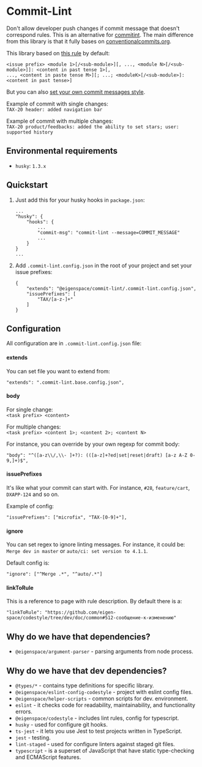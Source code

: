 # Commit-Lint

Don't allow developer push changes if commit message that doesn't correspond rules.
This is an alternative for [commitint](https://commitlint.js.org/). The main difference 
from this library is that it fully bases on [conventionalcommits.org](https://www.conventionalcommits.org/en/v1.0.0-beta.4/).

This library based on [this rule](https://github.com/eigen-space/codestyle/tree/dev/doc/common#512-сообщение-к-изменению)
by default:
```
<issue prefix> <module 1>[/<sub-module>][, ..., <module N>[/<sub-module>]]: <content in past tense 1>[, 
..., <content in paste tense M>][; ...; <moduleK>[/<sub-module>]: <content in past tense>]
```

But you can also [set your own commit messages style](#configuration).

Example of commit with single changes: \
`TAX-20 header: added navigation bar`

Example of commit with multiple changes: \
`TAX-20 product/feedbacks: added the ability to set stars; user: supported history`

## Environmental requirements

* `husky`: `1.3.x`

## Quickstart

1. Just add this for your husky hooks in `package.json`:
    ```
   ...
    "husky": {
        "hooks": {
            ...
            "commit-msg": "commit-lint --message=COMMIT_MESSAGE"
            ...
        }
    }
   ...
    ```

2. Add `.commit-lint.config.json` in the root of your project and set your issue prefixes:
    ```
    {
        "extends": "@eigenspace/commit-lint/.commit-lint.config.json",
        "issuePrefixes": [
            "TAX/[a-z-]+"
        ]
    }
    ```

## Configuration

All configuration are in `.commit-lint.config.json` file:

#### extends

You can set file you want to extend from:
```
"extends": ".commit-lint.base.config.json",
```

#### body

For single change: \
`<task prefix> <content>`

For multiple changes: \
`<task prefix> <content 1>; <content 2>; <content N>`

For instance, you can override by your own regexp for commit body:
```
"body": "^([a-z\\/,\\- ]+?): (([a-z]+?ed|set|reset|draft) [a-z A-Z 0-9,]+)$",
```

#### issuePrefixes

It's like what your commit can start with. For instance, `#28`, `feature/cart`, `DXAPP-124` and 
so on.

Example of config: 
```
"issuePrefixes": ["microfix", "TAX-[0-9]+"],
```

#### ignore

You can set regex to ignore linting messages. For instance, it could be: \
`Merge dev in master` or `auto/ci: set version to 4.1.1`.

Default config is: 
```
"ignore": ["^Merge .*", "^auto/.*"]
```

#### linkToRule

This is a reference to page with rule description. By default there is a:
```
"linkToRule": "https://github.com/eigen-space/codestyle/tree/dev/doc/common#512-сообщение-к-изменению"
```

## Why do we have that dependencies?

* `@eigenspace/argument-parser` - parsing arguments from node process.

## Why do we have that dev dependencies?

* `@types/*` - contains type definitions for specific library.
* `@eigenspace/eslint-config-codestyle` - project with eslint config files.
* `@eigenspace/helper-scripts` - common scripts for dev. environment.
* `eslint` - it checks code for readability, maintainability, and functionality errors.
* `@eigenspace/codestyle` - includes lint rules, config for typescript.
* `husky` - used for configure git hooks.
* `ts-jest` - it lets you use Jest to test projects written in TypeScript.
* `jest` - testing.
* `lint-staged` - used for configure linters against staged git files.
* `typescript` - is a superset of JavaScript that have static type-checking and ECMAScript features.
